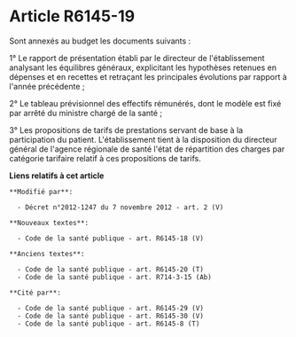 # Article R6145-19

Sont annexés au budget les documents suivants : 

1° Le rapport de présentation établi par le directeur de l'établissement analysant les équilibres généraux, explicitant les
hypothèses retenues en dépenses et en recettes et retraçant les principales évolutions par rapport à l'année précédente ; 

2° Le tableau prévisionnel des effectifs rémunérés, dont le modèle est fixé par arrêté du ministre chargé de la santé ; 

3° Les propositions de tarifs de prestations servant de base à la participation du patient. L'établissement tient à la
disposition du directeur général de l'agence régionale de santé l'état de répartition des charges par catégorie tarifaire
relatif à ces propositions de tarifs.

**Liens relatifs à cet article**

	**Modifié par**:

	  - Décret n°2012-1247 du 7 novembre 2012 - art. 2 (V)

	**Nouveaux textes**:

	  - Code de la santé publique - art. R6145-18 (V)

	**Anciens textes**:

	  - Code de la santé publique - art. R6145-20 (T)
	  - Code de la santé publique - art. R714-3-15 (Ab)

	**Cité par**:

	  - Code de la santé publique - art. R6145-29 (V)
	  - Code de la santé publique - art. R6145-30 (V)
	  - Code de la santé publique - art. R6145-8 (T)

